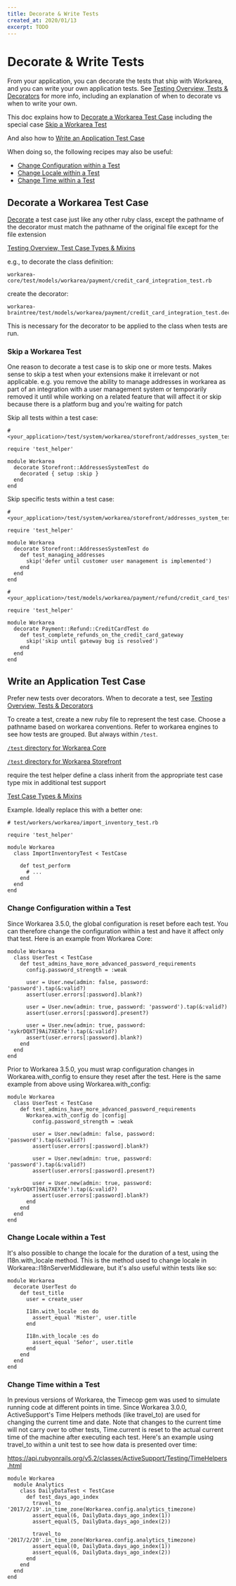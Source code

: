 ```yaml
---
title: Decorate & Write Tests
created_at: 2020/01/13
excerpt: TODO
---
```


# Decorate & Write Tests

From your application, you can decorate the tests that ship with Workarea,
and you can write your own application tests.
See [Testing Overview, Tests & Decorators](/articles/testing-overview.html#tests-amp-decorators)
for more info, including an explanation of when to decorate vs when to write your own.

This doc explains how to
[Decorate a Workarea Test Case](#decorate-a-workarea-test-case)
including the special case
[Skip a Workarea Test](#skip-a-workarea-test)

And also how to
[Write an Application Test Case](#write-an-application-test-case)

When doing so, the following recipes may also be useful:

* [Change Configuration within a Test](#change-configuration-within-a-test)
* [Change Locale within a Test](#change-locale-within-a-test)
* [Change Time within a Test](#change-time-within-a-test)


## Decorate a Workarea Test Case

[Decorate](/articles/decoration.html) a test case just like any other ruby class, except the pathname of the decorator must match the pathname of the original file
except for the file extension

[Testing Overview, Test Case Types & Mixins](/articles/testing-overview.html#test-case-types-amp-mixins)

e.g., to decorate the class definition:

```
workarea-core/test/models/workarea/payment/credit_card_integration_test.rb
```

create the decorator:

```
workarea-braintree/test/models/workarea/payment/credit_card_integration_test.decorator
```

This is necessary for the decorator to be applied to the class when tests are run.


### Skip a Workarea Test

One reason to decorate a test case is to skip one or more tests.
Makes sense to skip a test when your extensions make it irrelevant or not applicable.
e.g. you remove the ability to manage addresses in workarea as part of an
integration with a user management system
or temporarily removed it until while working on a related feature
that will affect it
or skip because there is a platform bug and you're waiting for patch

Skip all tests within a test case:

```
# <your_application>/test/system/workarea/storefront/addresses_system_test.decorator

require 'test_helper'

module Workarea
  decorate Storefront::AddressesSystemTest do
    decorated { setup :skip }
  end
end
```

Skip specific tests within a test case:

```
# <your_application>/test/system/workarea/storefront/addresses_system_test.decorator

require 'test_helper'

module Workarea
  decorate Storefront::AddressesSystemTest do
    def test_managing_addresses
      skip('defer until customer user management is implemented')
    end
  end
end
```

```
# <your_application>/test/models/workarea/payment/refund/credit_card_test.decorator

require 'test_helper'

module Workarea
  decorate Payment::Refund::CreditCardTest do
    def test_complete_refunds_on_the_credit_card_gateway
      skip('skip until gateway bug is resolved')
    end
  end
end
```


## Write an Application Test Case

Prefer new tests over decorators.
When to decorate a test, see [Testing Overview, Tests & Decorators](/articles/testing-overview.html#tests-amp-decorators)

To create a test, create a new ruby file to represent the test case.
Choose a pathname based on workarea conventions.
Refer to workarea engines to see how tests are grouped.
But always within `/test`.

[`/test` directory for Workarea Core](https://github.com/workarea-commerce/workarea/tree/master/core/test)

[`/test` directory for Workarea Storefront](https://github.com/workarea-commerce/workarea/tree/master/storefront/test)

require the test helper
define a class
inherit from the appropriate test case type
mix in additional test support

[Test Case Types & Mixins](/articles/testing-overview.html#test-case-types-amp-mixins)

Example. Ideally replace this with a better one:

```
# test/workers/workarea/import_inventory_test.rb

require 'test_helper'

module Workarea
  class ImportInventoryTest < TestCase

    def test_perform
      # ...
    end
  end
end
```


### Change Configuration within a Test

Since Workarea 3.5.0, the global configuration is reset before each test. You can therefore change the configuration within a test and have it affect only that test. Here is an example from Workarea Core:

```
module Workarea
  class UserTest < TestCase
    def test_admins_have_more_advanced_password_requirements
      config.password_strength = :weak

      user = User.new(admin: false, password: 'password').tap(&:valid?)
      assert(user.errors[:password].blank?)

      user = User.new(admin: true, password: 'password').tap(&:valid?)
      assert(user.errors[:password].present?)

      user = User.new(admin: true, password: 'xykrDQXT]9Ai7XEXfe').tap(&:valid?)
      assert(user.errors[:password].blank?)
    end
  end
end
```

Prior to Workarea 3.5.0, you must wrap configuration changes in Workarea.with_config to ensure they reset after the test. Here is the same example from above using Workarea.with_config:

```
module Workarea
  class UserTest < TestCase
    def test_admins_have_more_advanced_password_requirements
      Workarea.with_config do |config|
        config.password_strength = :weak

        user = User.new(admin: false, password: 'password').tap(&:valid?)
        assert(user.errors[:password].blank?)

        user = User.new(admin: true, password: 'password').tap(&:valid?)
        assert(user.errors[:password].present?)

        user = User.new(admin: true, password: 'xykrDQXT]9Ai7XEXfe').tap(&:valid?)
        assert(user.errors[:password].blank?)
      end
    end
  end
end
```


### Change Locale within a Test

It's also possible to change the locale for the duration of a test, using the I18n.with_locale method. This is the method used to change locale in Workarea::I18nServerMiddleware, but it's also useful within tests like so:

```
module Workarea
  decorate UserTest do
    def test_title
      user = create_user

      I18n.with_locale :en do
        assert_equal 'Mister', user.title
      end

      I18n.with_locale :es do
        assert_equal 'Señor', user.title
      end
    end
  end
end
```

### Change Time within a Test

In previous versions of Workarea, the Timecop gem was used to simulate running code at different points in time. Since Workarea 3.0.0, ActiveSupport's Time Helpers methods (like travel_to) are used for changing the current time and date. Note that changes to the current time will not carry over to other tests, Time.current is reset to the actual current time of the machine after executing each test. Here's an example using travel_to within a unit test to see how data is presented over time:

https://api.rubyonrails.org/v5.2/classes/ActiveSupport/Testing/TimeHelpers.html

```
module Workarea
  module Analytics
    class DailyDataTest < TestCase
      def test_days_ago_index
        travel_to '2017/2/19'.in_time_zone(Workarea.config.analytics_timezone)
        assert_equal(6, DailyData.days_ago_index(1))
        assert_equal(5, DailyData.days_ago_index(2))

        travel_to '2017/2/20'.in_time_zone(Workarea.config.analytics_timezone)
        assert_equal(0, DailyData.days_ago_index(1))
        assert_equal(6, DailyData.days_ago_index(2))
      end
    end
  end
end
```
